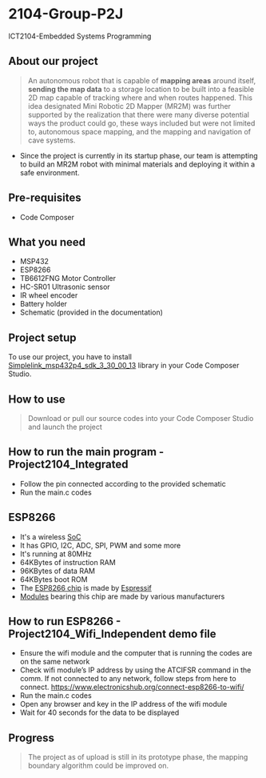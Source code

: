 # 2104-Group-P2J


ICT2104-Embedded Systems Programming
## About our project
>An autonomous robot that is capable of  **mapping areas** around itself, **sending the map data** to a storage location to be built into a feasible 2D map capable of tracking where and when routes happened. This idea designated Mini Robotic 2D Mapper (MR2M) was further supported by the realization that there were many diverse potential ways the product could go, these ways included but were not limited to, autonomous space mapping, and the mapping and navigation of cave systems. 
- Since the project is currently in its startup phase, our team is attempting to build an MR2M robot with minimal materials and deploying it within a safe environment.

## Pre-requisites
- Code Composer

## What you need
- MSP432
- ESP8266
- TB6612FNG Motor Controller
- HC-SR01 Ultrasonic sensor
- IR wheel encoder
- Battery holder
- Schematic (provided in the documentation)

## Project setup
To use our project, you have to install  [Simplelink_msp432p4_sdk_3_30_00_13](http://www.ti.com/tool/SIMPLELINK-MSP432-SDK) library in your Code Composer Studio.

## How to use
> Download or pull our source codes into your Code Composer Studio and launch the project

## How to run the main program - Project2104_Integrated
-   Follow the pin connected according to the provided schematic
-   Run the main.c codes

## ESP8266
-   It's a wireless  [SoC](https://en.wikipedia.org/wiki/System_on_a_chip)
-   It has GPIO, I2C, ADC, SPI, PWM and some more
-   It's running at 80MHz
-   64KBytes of instruction RAM
-   96KBytes of data RAM
-   64KBytes boot ROM
-   The  [ESP8266 chip](https://github.com/esp8266/esp8266-wiki/wiki/Hardware_ESP8266-Versions)  is made by  [Espressif](http://espressif.com/en/products/esp8266/)
-   [Modules](https://github.com/esp8266/esp8266-wiki/wiki/Hardware_versions)  bearing this chip are made by various manufacturers
## How to run ESP8266 - Project2104_Wifi_Independent demo file
- Ensure the wifi module and the computer that is running the codes are on the same network
- Check wifi module’s IP address by using the ATCIFSR command in the comm. If not connected to any network, follow steps from here to connect. https://www.electronicshub.org/connect-esp8266-to-wifi/
- Run the main.c codes
- Open any browser and key in the IP address of the wifi module
- Wait for 40 seconds for the data to be displayed

## Progress
>The project as of upload is still in its prototype phase, the mapping boundary algorithm could be improved on.